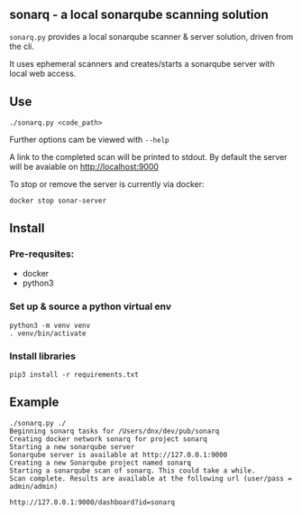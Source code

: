 sonarq - a local sonarqube scanning solution
---

`sonarq.py` provides a local sonarqube scanner & server solution, driven from the cli.

It uses ephemeral scanners and creates/starts a sonarqube server with local web access.

## Use

```
./sonarq.py <code_path>
```

Further options cam be viewed with `--help`

A link to the completed scan will be printed to stdout. By default the server will be avaiable on [http://localhost:9000](http://localhost:9000)

To stop or remove the server is currently via docker:

```
docker stop sonar-server
```

## Install

### Pre-requsites:

- docker
- python3

### Set up & source a python virtual env

```
python3 -m venv venv
. venv/bin/activate
```

### Install libraries

```
pip3 install -r requirements.txt
```


## Example

```
./sonarq.py ./
Beginning sonarq tasks for /Users/dnx/dev/pub/sonarq
Creating docker network sonarq for project sonarq
Starting a new sonarqube server
Sonarqube server is available at http://127.0.0.1:9000
Creating a new Sonarqube project named sonarq
Starting a sonarqube scan of sonarq. This could take a while.
Scan complete. Results are available at the following url (user/pass = admin/admin)

http://127.0.0.1:9000/dashboard?id=sonarq
```

